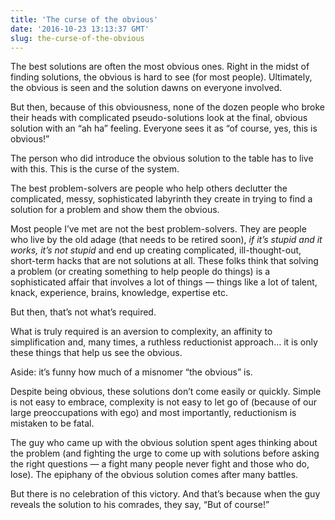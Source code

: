 ```yaml
---
title: 'The curse of the obvious'
date: '2016-10-23 13:13:37 GMT'
slug: the-curse-of-the-obvious
---
```

The best solutions are often the most obvious ones. Right in the midst of finding solutions, the obvious is hard to see (for most people). Ultimately, the obvious is seen and the solution dawns on everyone involved.

But then, because of this obviousness, none of the dozen people who broke their heads with complicated pseudo-solutions look at the final, obvious solution with an “ah ha” feeling. Everyone sees it as “of course, yes, this is obvious!”

The person who did introduce the obvious solution to the table has to live with this. This is the curse of the system.

The best problem-solvers are people who help others declutter the complicated, messy, sophisticated labyrinth they create in trying to find a solution for a problem and show them the obvious.

Most people I’ve met are not the best problem-solvers. They are people who live by the old adage (that needs to be retired soon), _if it’s stupid and it works, it’s not stupid_ and end up creating complicated, ill-thought-out, short-term hacks that are not solutions at all. These folks think that solving a problem (or creating something to help people do things) is a sophisticated affair that involves a lot of things — things like a lot of talent, knack, experience, brains, knowledge, expertise etc.

But then, that’s not what’s required.

What is truly required is an aversion to complexity, an affinity to simplification and, many times, a ruthless reductionist approach… it is only these things that help us see the obvious.

Aside: it’s funny how much of a misnomer “the obvious” is.

Despite being obvious, these solutions don’t come easily or quickly. Simple is not easy to embrace, complexity is not easy to let go of (because of our large preoccupations with ego) and most importantly, reductionism is mistaken to be fatal.

The guy who came up with the obvious solution spent ages thinking about the problem (and fighting the urge to come up with solutions before asking the right questions — a fight many people never fight and those who do, lose). The epiphany of the obvious solution comes after many battles.

But there is no celebration of this victory. And that’s because when the guy reveals the solution to his comrades, they say, “But of course!”